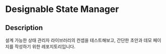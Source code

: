 # Designable State Manager

## Description

설계 가능한 상태 관리자 라이브러리의 컨셉을 테스트해보고, 간단한 초안과 데모 페이지를 작성하기 위한 레포지토리입니다.
